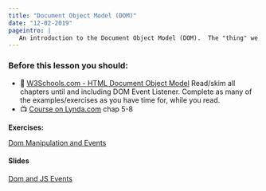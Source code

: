 ```yaml
---
title: "Document Object Model (DOM)"
date: "12-02-2019"
pageintro: | 
   An introduction to the Document Object Model (DOM).  The "thing" we can manipulate with JavaScript to dynamically change the content on a page
---
```


### Before this lesson you should:

<!--readings_begin-->
- :book: [W3Schools.com - HTML Document Object Model]( https://www.w3schools.com/js/js_htmldom.asp) Read/skim all chapters until and including DOM Event Listener. Complete as many of the examples/exercises as you have time for, while you read.
- :tv: [Course on Lynda.com](https://www.lynda.com/JavaScript-tutorials/Welcome/574716/612017-4.html?srchtrk=index%3a3%0alinktypeid%3a2%0aq%3ajavascript%0apage%3a1%0as%3arelevance%0asa%3atrue%0aproducttypeid%3a2) chap 5-8 
<!--readings_end-->

**Exercises:** 
<!--exercises_begin-->
 [Dom Manipulation and Events](https://docs.google.com/document/d/1vctwfldnReoszybFU0jO7Jm7JQ4Ia-CJvEymaj-QClM/edit?usp=sharing)
 <!--exercises_end-->

#### Slides
<!--slides_begin-->
[Dom and JS Events](https://docs.google.com/presentation/d/1CgufGiVPmZeXrQ4m18O1wurOqozwRD1DYTQeQ9IsgAY/edit?usp=sharing)
<!--slides_end-->

